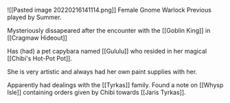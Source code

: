 ![[Pasted image 20220216141114.png]]
Female Gnome Warlock
Previous played by Summer.

Mysteriously dissapeared after the encounter with the [[Goblin King]] in [[Cragmaw Hideout]]

Has (had) a pet capybara named [[Gululu]] who resided in her magical [[Chibi's Hot-Pot Pot]].

She is very artistic and always had her own paint supplies with her.

Apparently had dealings with the [[Tyrkas]] family. Found a note on [[Whysp Isle]] containing orders given by Chibi towards [[Jaris Tyrkas]].




